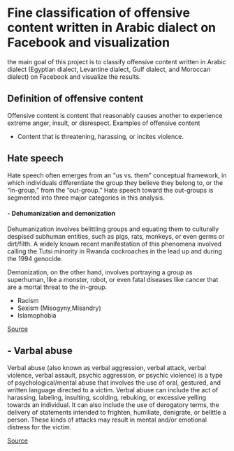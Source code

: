 # Fine classification of offensive content written in Arabic dialect on Facebook and visualization

the main goal of this project is to classify offensive content written in Arabic dialect (Egyptian dialect, Levantine dialect, Gulf dialect, and Moroccan dialect) on Facebook and visualize the results.

## Definition of offensive content
Offensive content is content that reasonably causes another to experience extreme anger, insult, or disrespect.
Examples of offensive content
- Content that is threatening, harassing, or incites violence.

## Hate speech
Hate speech often emerges from an “us vs. them” conceptual framework, in which individuals differentiate the group they believe they belong to, or the “in-group,” from the “out-group.” Hate speech toward the out-groups is segmented into three major categories in this analysis.

#### - Dehumanization and demonization
Dehumanization involves belittling groups and equating them to culturally despised subhuman entities, such as pigs, rats, monkeys, or even germs or dirt/filth.  A widely known recent manifestation of this phenomena involved calling the Tutsi minority in Rwanda cockroaches in the lead up and during the 1994 genocide.

Demonization, on the other hand, involves portraying a group as superhuman, like a monster, robot, or even fatal diseases like cancer that are a mortal threat to the in-group.
 - Racism
 - Sexism (Misogyny,Misandry)
 - Islamophobia
 
 <a href="https://items.ssrc.org/disinformation-democracy-and-conflict-prevention/classifying-and-identifying-the-intensity-of-hate-speech/"> Source </a>

## - Varbal abuse

Verbal abuse (also known as verbal aggression, verbal attack, verbal violence, verbal assault, psychic aggression, or psychic violence) is a type of psychological/mental abuse that involves the use of oral, gestured, and written language directed to a victim. Verbal abuse can include the act of harassing, labeling, insulting, scolding, rebuking, or excessive yelling towards an individual. It can also include the use of derogatory terms, the delivery of statements intended to frighten, humiliate, denigrate, or belittle a person. These kinds of attacks may result in mental and/or emotional distress for the victim.

 <a href="https://en.wikipedia.org/wiki/Verbal_abuse"> Source </a>
